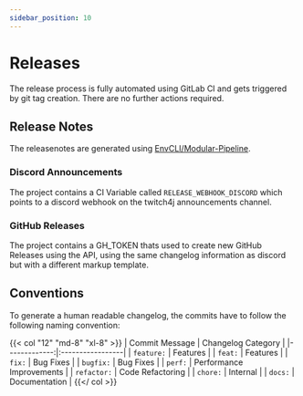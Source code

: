```yaml
---
sidebar_position: 10
---
```


# Releases

The release process is fully automated using GitLab CI and gets triggered by git tag creation. There are no further actions required.

## Release Notes

The releasenotes are generated using [EnvCLI/Modular-Pipeline](https://github.com/EnvCLI/modular-pipeline).

### Discord Announcements

The project contains a CI Variable called `RELEASE_WEBHOOK_DISCORD` which points to a discord webhook on the twitch4j announcements channel.

### GitHub Releases

The project contains a GH_TOKEN thats used to create new GitHub Releases using the API, using the same changelog information as discord but with a different markup template.

## Conventions

To generate a human readable changelog, the commits have to follow the following naming convention:

{{< col "12" "md-8" "xl-8" >}}
| Commit Message | Changelog Category |
|-------------:|:-----------------|
| `feature:` | Features |
| `feat:` | Features |
| `fix:` | Bug Fixes |
| `bugfix:` | Bug Fixes |
| `perf:` | Performance Improvements |
| `refactor:` | Code Refactoring |
| `chore:` | Internal |
| `docs:` | Documentation |
{{</ col >}}

